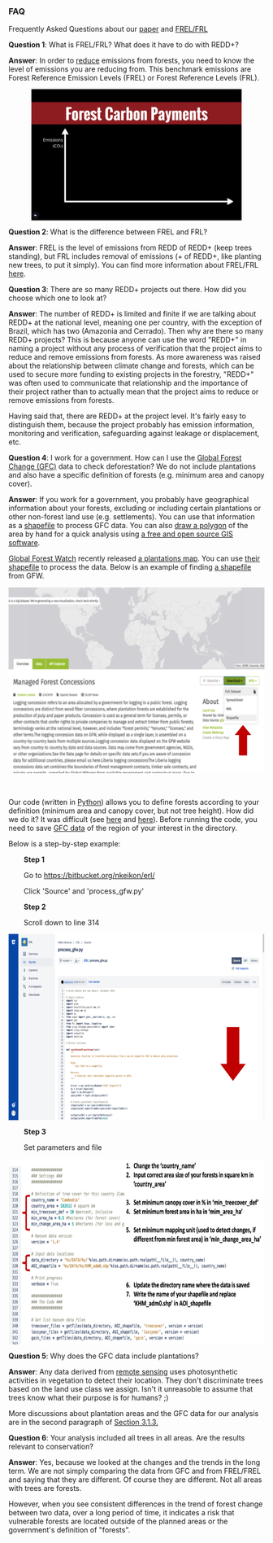 <h3>FAQ</h3>
<p>Frequently Asked Questions about our <a href="https://iopscience.iop.org/article/10.1088/1748-9326/aafc6b">paper</a> and <a href="https://redd.unfccc.int/fact-sheets/forest-reference-emission-levels.html">FREL/FRL</a></p>
<p><strong>Question 1</strong>: What is FREL/FRL? What does it have to do with REDD+?</p>
<p><strong>Answer</strong>: In order to <span style="text-decoration: underline;">reduce</span> emissions from forests, you need to know the level of emissions you are reducing from. This benchmark emissions are Forest Reference Emission Levels (FREL) or Forest Reference Levels (FRL).</p>
<p><img style="display: block; margin-left: auto; margin-right: auto;" src="frel.gif" alt="" width="414" height="258" /></p>
<p><strong>Question 2</strong>: What is the difference between FREL and FRL?&nbsp;</p>
<p><strong>Answer</strong>: FREL is the level of emissions from REDD of REDD+ (keep trees standing), but FRL includes removal of emissions (+ of REDD+, like planting new trees, to put it simply). You can find more information about FREL/FRL <a href="https://www.unredd.net/knowledge/redd-plus-technical-issues/nfms-rel.html">here</a>.</p>
<p><strong>Question 3</strong>: There are so many REDD+ projects out there. How did you choose which one to look at?</p>
<p><strong>Answer</strong>: The number of REDD+ is limited and finite if we are talking about REDD+ at the national level, meaning one per country, with the exception of Brazil, which has two (Amazonia and Cerrado). Then why are there so many REDD+ projects? This is because anyone can use the word "REDD+" in naming a project without any process of verification that the project aims to reduce and remove emissions from forests. As more awareness was raised about the relationship between climate change and forests, which can be used to secure more funding to existing projects in the forestry, "REDD+" was often used to communicate that relationship and the importance of their project rather than to actually mean that the project aims to reduce or remove emissions from forests.</p>
<p>Having said that, there are REDD+ at the project level. It's fairly easy to distinguish them, because the project probably has emission information, monitoring and verification, safeguarding against leakage or displacement, etc.
<p><strong>Question 4</strong>: I work for a government. How can I use the <a href='https://earthenginepartners.appspot.com/science-2013-global-forest'>Global Forest Change (GFC)</a> data to check deforestation? We do not include plantations and also have a specific definition of forests (e.g. minimum area and canopy cover).</p>
<p><strong>Answer</strong>: If you work for a government, you probably have geographical information about your forests, excluding or including certain plantations or other non-forest land use (e.g. settlements). You can use that information as a <a href="https://en.wikipedia.org/wiki/Shapefile">shapefile</a> to process GFC data. You can also <a href="https://docs.qgis.org/2.8/en/docs/training_manual/create_vector_data/create_new_vector.html">draw a polygon</a> of the area by hand for a quick analysis using <a href="https://www.qgis.org/en/site/">a free and open source GIS software</a>.</p>
<p><a href = 'https://www.globalforestwatch.org/'>Global Forest Watch</a> recently released <a href = 'https://blog.globalforestwatch.org/data/new-plantations-map-sheds-light-on-complexities-of-deforestation?utm_campaign=gfw_map&utm_source=gfwtwitter&utm_medium=photo&utm_term=globalplantations_3_2019'>a plantations map</a>. You can use <a href='http://data.globalforestwatch.org/items/planted-forests'>their shapefile</a> to process the data. Below is an example of finding <a href='http://data.globalforestwatch.org/datasets/33451575fd3e440db27952ea456abb46_10'>a shapefile</a> from GFW.<p>

<p><a title="" href="gfw.png" target="_blank" rel="noopener"><img style="display: block; margin-left: auto; margin-right: auto;" src="gfw.png" alt="step2" width="700" height="366" /></a></p>
<br></br>
Our code (written in <a href='https://www.python.org/'>Python</a>) allows you to define forests according to your definition (minimum area and canopy cover, but not tree height). How did we do it? It was difficult (see <a href="https://cdn.iopscience.com/images/1748-9326/14/2/024015/Full/erlaafc6bf1_lr.jpg">here</a> and <a href="sp.png">here</a>). Before running the code, you need to save <a href="https://earthenginepartners.appspot.com/science-2013-global-forest/download_v1.6.html">GFC data</a> of the region of your interest in the directory.</p>
<p>Below is a step-by-step example:</p>
<p style="padding-left: 30px;"><strong>Step 1</strong></p>
<p style="padding-left: 30px;">Go to <a href="https://bitbucket.org/nkeikon/erl/">https://bitbucket.org/nkeikon/erl/</a>&nbsp;</p>
<p style="padding-left: 30px;">Click 'Source' and 'process_gfw.py'</p>
<p style="padding-left: 30px;"><strong>Step 2</strong></p>
<p style="padding-left: 30px;">Scroll down to line 314</p>
<p><a title="Step 2" href="https://www.geos.ed.ac.uk/homes/s1683747/step2middle.png" target="_blank" rel="noopener"><img style="display: block; margin-left: auto; margin-right: auto;" src="step2.png" alt="step2" width="700" height="366" /></a></p>
<p style="padding-left: 30px;"><strong>Step 3</strong></p>
<p style="padding-left: 30px;">Set parameters and file</p>
<p><a title="Step 3" href="step3.png" target="_blank" rel="noopener"><strong><img style="display: block; margin-left: auto; margin-right: auto;" src="step3.png" alt="step3" width="700" height="365" /></strong></a></p>
<p><strong>Question 5</strong>: Why does the GFC data include plantations?&nbsp;</p>
<p><strong>Answer</strong>: Any data derived from <a href="https://www.usgs.gov/faqs/what-remote-sensing-and-what-it-used?qt-news_science_products=7#qt-news_science_products">remote sensing</a> uses photosynthetic activities in vegetation to detect their location. They don't discriminate trees based on the land use class we assign. Isn't it unreasoble to assume that trees know what their purpose is for humans? ;)</p> More discussions about plantation areas and the GFC data for our analysis are in the second paragraph of <a href="https://iopscience.iop.org/article/10.1088/1748-9326/aafc6b">Section 3.1.3.</a> &nbsp;</p>
<p><strong>Question 6</strong>: Your analysis included all trees in all areas. Are the results relevant to conservation?</p>
<p><strong>Answer</strong>: Yes, because we looked at the changes and the trends in the long term. We are not simply comparing the data from GFC and from FREL/FREL and saying that they are different. Of course they are different. Not all areas with trees are forests.</p>
<p>However, when you see consistent differences in the trend of forest change between two data, over a long period of time, it indicates a risk that vulnerable forests are located outside of the planned areas or the government's definition of "forests".</p>
